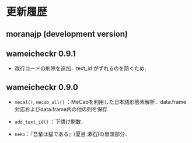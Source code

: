 # 更新履歴

## moranajp (development version)


## wameicheckr 0.9.1

* 改行コードの削除を追加．text_id がずれるのを防ぐため．

## wameicheckr 0.9.0

* `mecal()`, `mecab_all()` ：MeCabを利用した日本語形態素解析．data.frame対応およびdata.frame内の他の列を保存

* `add_text_id()` ：下請け関数．

* `neko`：『吾輩は猫である』(夏目 漱石)の冒頭部分．

